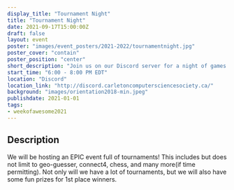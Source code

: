 ```yaml
---
display_title: "Tournament Night"
title: "Tournament Night"
date: 2021-09-17T15:00:00Z
draft: false
layout: event
poster: "images/event_posters/2021-2022/tournamentnight.jpg"
poster_cover: "contain"
poster_position: "center"
short_description: "Join us on our Discord server for a night of games!"
start_time: "6:00 - 8:00 PM EDT"
location: "Discord"
location_link: "http://discord.carletoncomputersciencesociety.ca/"
background: "images/orientation2018-min.jpeg"
publishdate: 2021-01-01
tags:
- weekofawesome2021
---
```


## Description

We will be hosting an EPIC event full of tournaments! This includes but does not limit to geo-guesser, connect4, chess, and many more(if time permitting). Not only will we have a lot of tournaments, but we will also have some fun prizes for 1st  place winners.